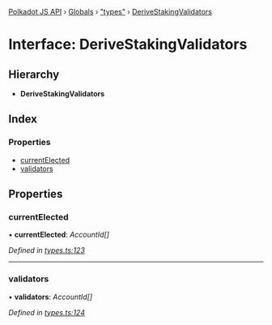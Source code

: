 [Polkadot JS API](../README.md) › [Globals](../globals.md) › ["types"](../modules/_types_.md) › [DeriveStakingValidators](_types_.derivestakingvalidators.md)

# Interface: DeriveStakingValidators

## Hierarchy

* **DeriveStakingValidators**

## Index

### Properties

* [currentElected](_types_.derivestakingvalidators.md#currentelected)
* [validators](_types_.derivestakingvalidators.md#validators)

## Properties

###  currentElected

• **currentElected**: *AccountId[]*

*Defined in [types.ts:123](https://github.com/polkadot-js/api/blob/74e20864a6/packages/api-derive/src/types.ts#L123)*

___

###  validators

• **validators**: *AccountId[]*

*Defined in [types.ts:124](https://github.com/polkadot-js/api/blob/74e20864a6/packages/api-derive/src/types.ts#L124)*
